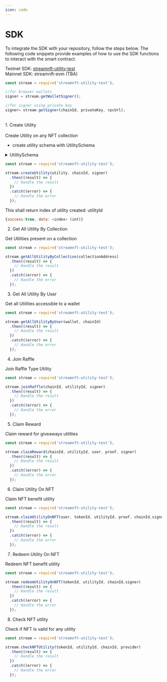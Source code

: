 ```yaml
---
icon: code
---
```


# SDK

To integrate the SDK with your repository, follow the steps below. The following code snippets provide examples of how to use the SDK functions to interact with the smart contract.

Testnet SDK: [streamnft-utility-test](https://www.npmjs.com/package/streamnft-utility-test)\
Mainnet SDK: streamnft-evm (TBA)

```javascript
const stream = require('streamnft-utility-test');

//for browser wallets
signer = stream.getWalletSigner();  

//for signer using private key  
signer= stream.getSigner(chainId, privateKey, rpcUrl);    
```

\
1\. Create Utility\
\
Create Utility on any NFT collection

* create utility schema with UtilitySchema

<details>

<summary>UtilitySchema</summary>

```json
{
  "utilityId": {
    "type": "String",
    "required": true,
    "unique": true
  },
  "utilityIndex": "Number",
  "provider": "String",
  "winners": [
    "String"
  ],
  "participants": [
    "String"
  ],
  "chainId": "Number",
  "utilityType": {
    "type": "String",
    "required": true
  },
  "usage": {
    "expiryOrUsage": "Number",
    "startOnClaim": "Boolean"
  },
  "raffle": {
    "totalEntries": {
      "type": "Number",
      "default": 0
    },
    "participants": [
      "String"
    ],
    "winners": [
      "String"
    ],
    "maxEntries": "Number",
    "winnersMerkle": "String",
    "claimDate": "Date"
  },
  "target": [
    {
      "collection": "String",
      "chainId": "String",
      "name": "String",
      "eligibleType": {
        "type": "String",
        "required": true
      },
      "traits": [
        {
          "key": "String",
          "value": "String"
        }
      ]
    }
  ],
  "eligible": {
    "type": "Map",
    "of": {
      "eligibleType": {
        "type": "String",
        "required": true
      },
      "participants": [
        "String"
      ],
      "externalService": {
        "type": "String"
      },
      "traits": [
        {
          "key": "String",
          "value": "String"
        }
      ],
      "numberOfEntries": "Number",
      "collectionImage": "String",
      "collectionName": "String",
      "chainId": "String",
      "collectionAddress": "String",
      "taskDetails": [
        {
          "taskInfo": "String",
          "serviceTarget": "String",
          "targetURL": "String",
          "numberOfEntries": "Number",
          "mandatory": "Boolean"
        }
      ]
    },
    "default": {}
  },
  "partner": "String",
  "selectionType": {
    "type": "String",
    "required": true
  },
  "title": "String",
  "category": "String",
  "image_url": "String",
  "reward": {
    "value": "String",
    "estimatedValue": "String",
    "mintPrice": "Number",
    "details": [
      "String"
    ],
    "image": "String",
    "type": {
      "type": "String",
      "required": true
    },
    "currency": {
      "type": "String",
      "default": "USD"
    },
    "count": "Number",
    "expiry": "String",
    "chainId": "Number",
    "secret": {
      "value": "String",
      "details": [
        {
          "value": "String",
          "claimed": "Boolean"
        }
      ]
    },
    "congratulationText": "String"
  },
  "createdAt": "Date",
  "description": "String",
  "startDate": "Date",
  "endDate": "Date"
}
```

</details>

```javascript
const stream = require('streamnft-utility-test');

stream.createUtility(utility, chainId, signer)
  .then((result) => {
    // Handle the result
  })
  .catch((error) => {
    // Handle the error
  });
```

This shall return index of utility created: utilityId

```javascript
{success:true, data: <index> (int)}
```

2. Get All Utility By Collection

Get Utilities present on a collection

```javascript
const stream = require('streamnft-utility-test');

stream.getAllUtilityByCollection(collectionAddress)
  .then((result) => {
    // Handle the result
  })
  .catch((error) => {
    // Handle the error
  });
```

3. Get All Utility By User

Get all Utilities accessible to a wallet

```javascript
const stream = require('streamnft-utility-test');

stream.getAllUtilityByUser(wallet, chainId)
  .then((result) => {
    // Handle the result
  })
  .catch((error) => {
    // Handle the error
  });
```

4. Join Raffle

Join Raffle Type Utility

```javascript
const stream = require('streamnft-utility-test');

stream.joinRaffle(chainId, utilityId, signer)
  .then((result) => {
    // Handle the result
  })
  .catch((error) => {
    // Handle the error
  });
```

5. Claim Reward

Claim reward for giveaways utilities

```javascript
const stream = require('streamnft-utility-test');

stream.claimReward(chainId, utilityId, user, proof, signer)
  .then((result) => {
    // Handle the result
  })
  .catch((error) => {
    // Handle the error
  });
```

6. Claim Utility On NFT

Claim NFT benefit utility

```javascript
const stream = require('streamnft-utility-test');

stream.claimUtilityOnNFT(user, tokenId, utilityId, proof, chainId,signer)
  .then((result) => {
    // Handle the result
  })
  .catch((error) => {
    // Handle the error
  });
```

7. Redeem Utility On NFT

Redeem NFT benefit utility

```javascript
const stream = require('streamnft-utility-test');

stream.redeemUtilityOnNFT(tokenId, utilityId, chainId,signer)
  .then((result) => {
    // Handle the result
  })
  .catch((error) => {
    // Handle the error
  });
```

8. Check NFT utility

Check if NFT is valid for any utility

```javascript
const stream = require('streamnft-utility-test');

stream.checkNFTUtility(tokenId, utilityId, chainId, provider)
  .then((result) => {
    // Handle the result
  })
  .catch((error) => {
    // Handle the error
  });
```
